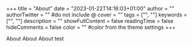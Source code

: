 +++ title = "About" date = "2023-01-22T14:16:03+01:00" author = "" authorTwitter = "" #do not include @ cover = "" tags = ["", ""] keywords = ["", ""] description = "" showFullContent = false readingTime = false hideComments = false color = "" #color from the theme settings +++

About About About test
